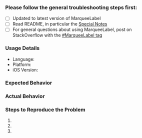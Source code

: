 ### Please follow the general troubleshooting steps first:

- [ ] Updated to latest version of MarqueeLabel
- [ ] Read README, in particular the [Special Notes](https://github.com/cbpowell/MarqueeLabel#special-notes)
- [ ] For general questions about using MarqueeLabel, post on StackOverflow with the [#MarqueeLabel tag](http://stackoverflow.com/questions/tagged/marqueelabel)

### Usage Details
  - Language: <!-- Swift or Objective-C -->
  - Platform: <!-- iPhone/iPad or Apple TV -->
  - iOS Version: <!-- If applicable, delete otherwise --> 
  
<!-- BELOW THIS LINE, you can delete any sections not applicable to your Issue. -->

### Expected Behavior
<!-- Your expected response from MarqueeLabel -->

### Actual Behavior
<!-- What actually happens -->

### Steps to Reproduce the Problem
<!-- If specific steps would help to describe the problem, please include them! -->
  1.
  1.
  1.
